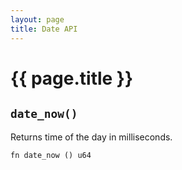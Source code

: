 ```yaml
---
layout: page
title: Date API
---
```


# {{ page.title }}

## `date_now()`
Returns time of the day in milliseconds.

```the
fn date_now () u64
```
